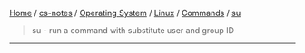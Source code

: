 [Home](https://mengxianbin.github.io) /
[cs-notes](https://mengxianbin.github.io/cs-notes/site) /
[Operating System](https://mengxianbin.github.io/cs-notes/site/Operating%20System) /
[Linux](https://mengxianbin.github.io/cs-notes/site/Operating%20System/Linux) /
[Commands](https://mengxianbin.github.io/cs-notes/site/Operating%20System/Linux/Commands) /
[su](https://mengxianbin.github.io/cs-notes/site/Operating%20System/Linux/Commands/su)

> su - run a command with substitute user and group ID

---
